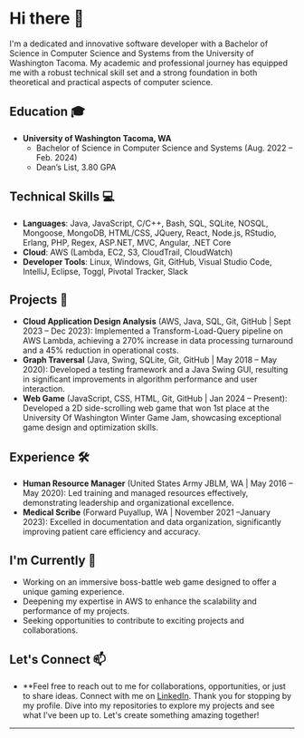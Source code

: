 # Hi there 👋

I'm a dedicated and innovative software developer with a Bachelor of Science in Computer Science and Systems from the University of Washington Tacoma. My academic and professional journey has equipped me with a robust technical skill set and a strong foundation in both theoretical and practical aspects of computer science.

## Education 🎓

- **University of Washington Tacoma, WA**
  - Bachelor of Science in Computer Science and Systems (Aug. 2022 – Feb. 2024)
  - Dean’s List, 3.80 GPA

## Technical Skills 💻

- **Languages**: Java, JavaScript, C/C++, Bash, SQL, SQLite, NOSQL, Mongoose, MongoDB, HTML/CSS, JQuery, React, Node.js, RStudio, Erlang, PHP, Regex, ASP.NET, MVC, Angular, .NET Core
- **Cloud**: AWS (Lambda, EC2, S3, CloudTrail, CloudWatch)
- **Developer Tools**: Linux, Windows, Git, GitHub, Visual Studio Code, IntelliJ, Eclipse, Toggl, Pivotal Tracker, Slack

## Projects 🚀

- **Cloud Application Design Analysis** (AWS, Java, SQL, Git, GitHub | Sept 2023 – Dec 2023): Implemented a Transform-Load-Query pipeline on AWS Lambda, achieving a 270% increase in data processing turnaround and a 45% reduction in operational costs.
- **Graph Traversal** (Java, Swing, SQLite, Git, GitHub | May 2018 – May 2020): Developed a testing framework and a Java Swing GUI, resulting in significant improvements in algorithm performance and user interaction.
- **Web Game** (JavaScript, CSS, HTML, Git, GitHub | Jan 2024 – Present): Developed a 2D side-scrolling web game that won 1st place at the University Of Washington Winter Game Jam, showcasing exceptional game design and optimization skills.

## Experience 🛠

- **Human Resource Manager** (United States Army JBLM, WA | May 2016 – May 2020): Led training and managed resources effectively, demonstrating leadership and organizational excellence.
- **Medical Scribe** (Forward Puyallup, WA | November 2021 –January 2023): Excelled in documentation and data organization, significantly improving patient care efficiency and accuracy.

## I'm Currently 🌟

- Working on an immersive boss-battle web game designed to offer a unique gaming experience.
- Deepening my expertise in AWS to enhance the scalability and performance of my projects.
- Seeking opportunities to contribute to exciting projects and collaborations.

## Let's Connect 📫

- **Feel free to reach out to me for collaborations, opportunities, or just to share ideas. Connect with me on [LinkedIn](www.linkedin.com/in/willhalimlee).
Thank you for stopping by my profile. Dive into my repositories to explore my projects and see what I've been up to. Let's create something amazing together!
---

